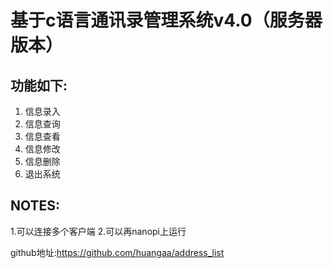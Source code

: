 # 基于c语言通讯录管理系统v4.0（服务器版本）

## 功能如下:
  1. 信息录入
  2. 信息查询
  3. 信息查看
  4. 信息修改
  5. 信息删除
  6. 退出系统
  
## NOTES:
  1.可以连接多个客户端
  2.可以再nanopi上运行
  
  github地址:https://github.com/huangaa/address_list
